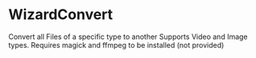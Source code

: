# WizardConvert

Convert all Files of a specific type to another
Supports Video and Image types. 
Requires magick and ffmpeg to be installed (not provided)
